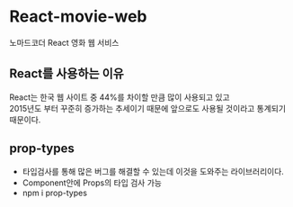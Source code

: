 # React-movie-web
노마드코더 React 영화 웹 서비스 

## React를 사용하는 이유
React는 한국 웹 사이트 중 44%를 차이할 만큼 많이 사용되고 있고   
2015년도 부터 꾸준히 증가하는 추세이기 때문에 앞으로도 사용될 것이라고 통계되기 때문이다.   

## prop-types
- 타입검사를 통해 많은 버그를 해결할 수 있는데 이것을 도와주는 라이브러리이다.
- Component안에 Props의 타입 검사 가능
- npm i prop-types  

